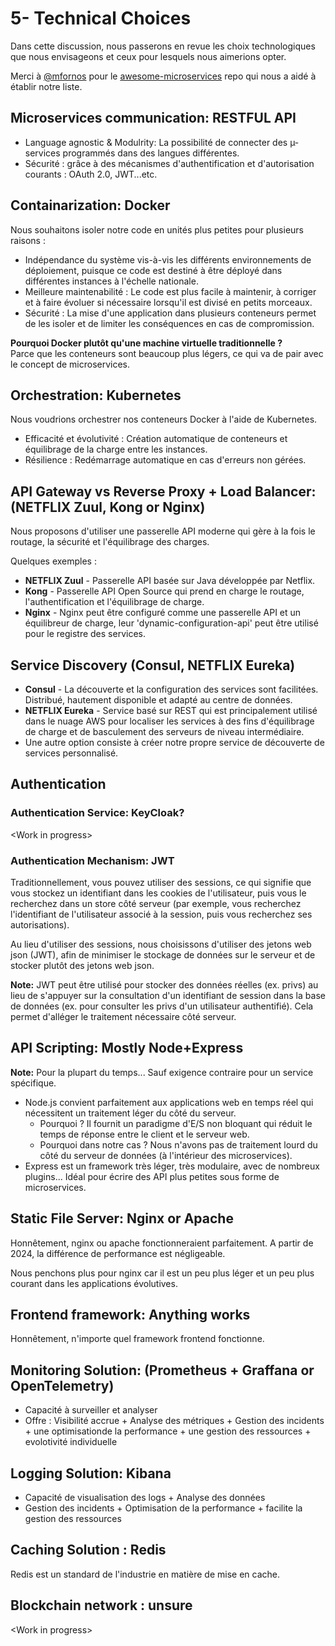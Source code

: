 # 5- Technical Choices

Dans cette discussion, nous passerons en revue les choix technologiques que nous envisageons et ceux pour lesquels nous aimerions opter.

Merci à [@mfornos](https://github.com/mfornos/) pour le [awesome-microservices](https://github.com/mfornos/awesome-microservices) repo qui nous a aidé à établir notre liste.

## Microservices communication: RESTFUL API

- Language agnostic & Modulrity: La possibilité de connecter des µ-services programmés dans des langues différentes.
- Sécurité : grâce à des mécanismes d'authentification et d'autorisation courants : OAuth 2.0, JWT...etc.

## Containarization: Docker

Nous souhaitons isoler notre code en unités plus petites pour plusieurs raisons :

- Indépendance du système vis-à-vis les différents environnements de déploiement, puisque ce code est destiné à être déployé dans différentes instances à l'échelle nationale.
- Meilleure maintenabilité : Le code est plus facile à maintenir, à corriger et à faire évoluer si nécessaire lorsqu'il est divisé en petits morceaux.
- Sécurité : La mise d'une application dans plusieurs conteneurs permet de les isoler et de limiter les conséquences en cas de compromission.

**Pourquoi Docker plutôt qu'une machine virtuelle traditionnelle ?**\
Parce que les conteneurs sont beaucoup plus légers, ce qui va de pair avec le concept de microservices.

## Orchestration: Kubernetes

Nous voudrions orchestrer nos conteneurs Docker à l'aide de Kubernetes.

- Efficacité et évolutivité : Création automatique de conteneurs et équilibrage de la charge entre les instances.
- Résilience : Redémarrage automatique en cas d'erreurs non gérées.

## API Gateway vs Reverse Proxy + Load Balancer: (NETFLIX Zuul, Kong or Nginx)

Nous proposons d'utiliser une passerelle API moderne qui gère à la fois le routage, la sécurité et l'équilibrage des charges.

Quelques exemples :

- **NETFLIX Zuul** - Passerelle API basée sur Java développée par Netflix.
- **Kong** - Passerelle API Open Source qui prend en charge le routage, l'authentification et l'équilibrage de charge.
- **Nginx** -  Nginx peut être configuré comme une passerelle API et un équilibreur de charge, leur 'dynamic-configuration-api' peut être utilisé pour le registre des services.

## Service Discovery (Consul, NETFLIX Eureka)

- **Consul** - La découverte et la configuration des services sont facilitées. Distribué, hautement disponible et adapté au centre de données.
- **NETFLIX Eureka** - Service basé sur REST qui est principalement utilisé dans le nuage AWS pour localiser les services à des fins d'équilibrage de charge et de basculement des serveurs de niveau intermédiaire.
- Une autre option consiste à créer notre propre service de découverte de services personnalisé.

## Authentication

### Authentication Service: KeyCloak?

\<Work in progress\>

### Authentication Mechanism: JWT

Traditionnellement, vous pouvez utiliser des sessions, ce qui signifie que vous stockez un identifiant dans les cookies de l'utilisateur, puis vous le recherchez dans un store côté serveur (par exemple, vous recherchez l'identifiant de l'utilisateur associé à la session, puis vous recherchez ses autorisations).

Au lieu d'utiliser des sessions, nous choisissons d'utiliser des jetons web json (JWT), afin de minimiser le stockage de données sur le serveur et de stocker plutôt des jetons web json.

**Note:** JWT peut être utilisé pour stocker des données réelles (ex. privs) au lieu de s'appuyer sur la consultation d'un identifiant de session dans la base de données (ex. pour consulter les privs d'un utilisateur authentifié). Cela permet d'alléger le traitement nécessaire côté serveur.

## API Scripting: Mostly Node+Express

**Note:** Pour la plupart du temps... Sauf exigence contraire pour un service spécifique.

- Node.js convient parfaitement aux applications web en temps réel qui nécessitent un traitement léger du côté du serveur.
  - Pourquoi ? Il fournit un paradigme d'E/S non bloquant qui réduit le temps de réponse entre le client et le serveur web.
  - Pourquoi dans notre cas ? Nous n'avons pas de traitement lourd du côté du serveur de données (à l'intérieur des microservices).
- Express est un framework très léger, très modulaire, avec de nombreux plugins... Idéal pour écrire des API plus petites sous forme de microservices.

## Static File Server: Nginx or Apache

Honnêtement, nginx ou apache fonctionneraient parfaitement. A partir de 2024, la différence de performance est négligeable.

Nous penchons plus pour nginx car il est un peu plus léger et un peu plus courant dans les applications évolutives.

## Frontend framework: Anything works

Honnêtement, n'importe quel framework frontend fonctionne.

## Monitoring Solution: (Prometheus + Graffana or OpenTelemetry)

- Capacité à surveiller et analyser
- Offre : Visibilité accrue + Analyse des métriques + Gestion des incidents + une optimisationde la performance + une gestion des ressources + evolotivité individuelle

## Logging Solution: Kibana

- Capacité de visualisation des logs + Analyse des données
- Gestion des incidents + Optimisation de la performance + facilite la gestion des ressources

## Caching Solution : Redis

Redis est un standard de l'industrie en matière de mise en cache.

## Blockchain network : unsure

\<Work in progress\>
